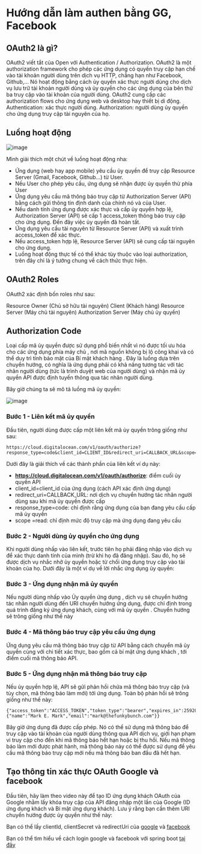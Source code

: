 # Hướng dẫn làm authen bằng GG, Facebook


## OAuth2 là gì?
OAuth2 viết tắt của Open với Authentication / Authorization.
OAuth2 là một authorization framework cho phép các ứng dụng có quyền truy cập hạn chế vào tài khoản người dùng trên dịch vụ HTTP, chẳng hạn như Facebook, Github,... Nó hoạt động bằng cách ủy quyền xác thực người dùng cho dịch vụ lưu trữ tài khoản người dùng và ủy quyền cho các ứng dụng của bên thứ ba truy cập vào tài khoản của người dùng. OAuth2 cung cấp các authorization flows cho ứng dụng web và desktop hay thiết bị di động.
Authentication: xác thực người dùng.
Authorization: người dùng ủy quyền cho ứng dụng truy cập tài nguyên của họ.

## Luồng hoạt động


![image](https://github.com/thangdtph27626/-login-google-facebook/assets/109157942/d978d43e-2ef9-4fe8-a4be-183467bd502f)

Mình giải thích một chút về luồng hoạt động nha:

- Ứng dụng (web hay app mobile) yêu cầu ủy quyền để truy cập Resource Server (Gmail, Facebook, Github...) từ User.
- Nếu User cho phép yêu cầu, ứng dụng sẽ nhận được ủy quyền thừ phía User
- Ứng dụng yêu cầu mã thông báo truy cập từ Authorization Server (API) bằng cách gửi thông tin định danh của chính nó và của User.
- Nếu danh tính ứng dụng được xác thực và cấp ủy quyền hợp lệ, Authorization Server (API) sẽ cấp 1 access_token thông báo truy cập cho ứng dụng. Đến đây việc ủy quyền đã hoàn tất.
- Ứng dụng yêu cầu tài nguyên từ Resource Server (API) và xuất trình access_token để xác thực.
- Nếu access_token hợp lệ, Resource Server (API) sẽ cung cấp tài nguyên cho ứng dụng.
- Luồng hoạt động thực tế có thể khác tùy thuộc vào loại authorization, trên đây chỉ là ý tưởng chung về cách thức thực hiện.

##  OAuth2 Roles
OAuth2 xác định bốn roles như sau:

Resource Owner (Chủ sở hữu tài nguyên)
Client (Khách hàng)
Resource Server (Máy chủ tài nguyên)
Authorization Server (Máy chủ ủy quyền)

## Authorization Code

Loại cấp mã ủy quyền được sử dụng phổ biến nhất vì nó được tối ưu hóa cho các ứng dụng phía máy chủ , nơi mã nguồn không bị lộ công khai và có thể duy trì tính bảo mật của Bí mật khách hàng . Đây là luồng dựa trên chuyển hướng, có nghĩa là ứng dụng phải có khả năng tương tác với tác nhân người dùng (tức là trình duyệt web của người dùng) và nhận mã ủy quyền API được định tuyến thông qua tác nhân người dùng.

Bây giờ chúng ta sẽ mô tả luồng mã ủy quyền:

![image](https://github.com/thangdtph27626/-login-google-facebook/assets/109157942/56f3ced6-4118-41c9-8add-90a14fa04e25)

### Bước 1 - Liên kết mã ủy quyền

Đầu tiên, người dùng được cấp một liên kết mã ủy quyền trông giống như sau:

```
https://cloud.digitalocean.com/v1/oauth/authorize?response_type=code&client_id=CLIENT_ID&redirect_uri=CALLBACK_URL&scope=read

```

Dưới đây là giải thích về các thành phần của liên kết ví dụ này:

- **https://cloud.digitalocean.com/v1/oauth/authorize**: điểm cuối ủy quyền API
- client_id=client_id của ứng dụng (cách API xác định ứng dụng)
- redirect_uri=CALLBACK_URL: nơi dịch vụ chuyển hướng tác nhân người dùng sau khi mã ủy quyền được cấp
- response_type=code: chỉ định rằng ứng dụng của bạn đang yêu cầu cấp mã ủy quyền
- scope =read: chỉ định mức độ truy cập mà ứng dụng đang yêu cầu

### Bước 2 - Người dùng ủy quyền cho ứng dụng
Khi người dùng nhấp vào liên kết, trước tiên họ phải đăng nhập vào dịch vụ để xác thực danh tính của mình (trừ khi họ đã đăng nhập). Sau đó, họ sẽ được dịch vụ nhắc nhở ủy quyền hoặc từ chối ứng dụng truy cập vào tài khoản của họ. Dưới đây là một ví dụ về lời nhắc ứng dụng ủy quyền:

### Bước 3 - Ứng dụng nhận mã ủy quyền
Nếu người dùng nhấp vào Ủy quyền ứng dụng , dịch vụ sẽ chuyển hướng tác nhân người dùng đến URI chuyển hướng ứng dụng, được chỉ định trong quá trình đăng ký ứng dụng khách, cùng với mã ủy quyền . Chuyển hướng sẽ trông giống như thế này 


### Bước 4 - Mã thông báo truy cập yêu cầu ứng dụng
Ứng dụng yêu cầu mã thông báo truy cập từ API bằng cách chuyển mã ủy quyền cùng với chi tiết xác thực, bao gồm cả bí mật ứng dụng khách , tới điểm cuối mã thông báo API.

### Bước 5 - Ứng dụng nhận mã thông báo truy cập

Nếu ủy quyền hợp lệ, API sẽ gửi phản hồi chứa mã thông báo truy cập (và tùy chọn, mã thông báo làm mới) tới ứng dụng. Toàn bộ phản hồi sẽ trông giống như thế này:

```
{"access_token":"ACCESS_TOKEN","token_type":"bearer","expires_in":2592000,"refresh_token":"REFRESH_TOKEN","scope":"read","uid":100101,"info":{"name":"Mark E. Mark","email":"mark@thefunkybunch.com"}}
```

Bây giờ ứng dụng đã được cấp phép. Nó có thể sử dụng mã thông báo để truy cập vào tài khoản của người dùng thông qua API dịch vụ, giới hạn phạm vi truy cập cho đến khi mã thông báo hết hạn hoặc bị thu hồi. Nếu mã thông báo làm mới được phát hành, mã thông báo này có thể được sử dụng để yêu cầu mã thông báo truy cập mới nếu mã thông báo ban đầu đã hết hạn.


##  Tạo thông tin xác thực  OAuth Google và  facebook
Đầu tiên, hãy làm theo video này để tạo ID ứng dụng khách OAuth của Google nhằm lấy khóa truy cập của API đăng nhập một lần của Google (ID ứng dụng khách và Bí mật ứng dụng khách). Lưu ý rằng bạn cần thêm URI chuyển hướng được ủy quyền như thế này:

Bạn có thể lấy clientId, clientSecret và redirectUri của [google](https://developers.google.com/identity/protocols/oauth2/web-server#httprest) và [facebook](https://developers.facebook.com/docs/facebook-login/guides/advanced/manual-flow/)

Bạn có thể tìm hiểu  về cách login google và facebook với spring boot [tại đây](https://www.callicoder.com/spring-boot-security-oauth2-social-login-part-1/)


